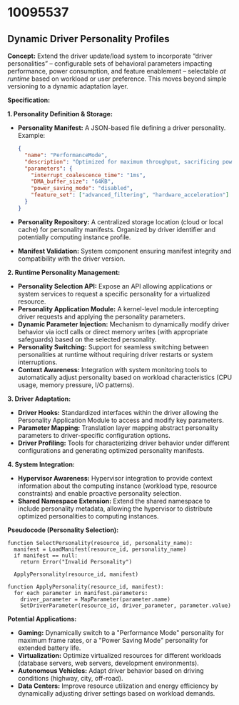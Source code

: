 # 10095537

## Dynamic Driver Personality Profiles

**Concept:** Extend the driver update/load system to incorporate “driver personalities” – configurable sets of behavioral parameters impacting performance, power consumption, and feature enablement – selectable *at runtime* based on workload or user preference. This moves beyond simple versioning to a dynamic adaptation layer.

**Specification:**

**1. Personality Definition & Storage:**

*   **Personality Manifest:** A JSON-based file defining a driver personality. Example:

    ```json
    {
      "name": "PerformanceMode",
      "description": "Optimized for maximum throughput, sacrificing power efficiency.",
      "parameters": {
        "interrupt_coalescence_time": "1ms",
        "DMA_buffer_size": "64KB",
        "power_saving_mode": "disabled",
        "feature_set": ["advanced_filtering", "hardware_acceleration"]
      }
    }
    ```
*   **Personality Repository:** A centralized storage location (cloud or local cache) for personality manifests. Organized by driver identifier and potentially computing instance profile.
*   **Manifest Validation:** System component ensuring manifest integrity and compatibility with the driver version.

**2. Runtime Personality Management:**

*   **Personality Selection API:** Expose an API allowing applications or system services to request a specific personality for a virtualized resource.
*   **Personality Application Module:**  A kernel-level module intercepting driver requests and applying the personality parameters.
*   **Dynamic Parameter Injection:** Mechanism to dynamically modify driver behavior via ioctl calls or direct memory writes (with appropriate safeguards) based on the selected personality.
*   **Personality Switching:** Support for seamless switching between personalities at runtime without requiring driver restarts or system interruptions.
*   **Context Awareness:** Integration with system monitoring tools to automatically adjust personality based on workload characteristics (CPU usage, memory pressure, I/O patterns).

**3. Driver Adaptation:**

*   **Driver Hooks:**  Standardized interfaces within the driver allowing the Personality Application Module to access and modify key parameters.
*   **Parameter Mapping:**  Translation layer mapping abstract personality parameters to driver-specific configuration options.
*   **Driver Profiling:**  Tools for characterizing driver behavior under different configurations and generating optimized personality manifests.

**4. System Integration:**

*   **Hypervisor Awareness:** Hypervisor integration to provide context information about the computing instance (workload type, resource constraints) and enable proactive personality selection.
*   **Shared Namespace Extension:** Extend the shared namespace to include personality metadata, allowing the hypervisor to distribute optimized personalities to computing instances.

**Pseudocode (Personality Selection):**

```
function SelectPersonality(resource_id, personality_name):
  manifest = LoadManifest(resource_id, personality_name)
  if manifest == null:
    return Error("Invalid Personality")

  ApplyPersonality(resource_id, manifest)

function ApplyPersonality(resource_id, manifest):
  for each parameter in manifest.parameters:
    driver_parameter = MapParameter(parameter.name)
    SetDriverParameter(resource_id, driver_parameter, parameter.value)
```

**Potential Applications:**

*   **Gaming:** Dynamically switch to a "Performance Mode" personality for maximum frame rates, or a "Power Saving Mode" personality for extended battery life.
*   **Virtualization:** Optimize virtualized resources for different workloads (database servers, web servers, development environments).
*   **Autonomous Vehicles:**  Adapt driver behavior based on driving conditions (highway, city, off-road).
*   **Data Centers:** Improve resource utilization and energy efficiency by dynamically adjusting driver settings based on workload demands.